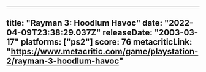 
---
title: "Rayman 3: Hoodlum Havoc"
date: "2022-04-09T23:38:29.037Z"
releaseDate: "2003-03-17"
platforms: ["ps2"]
score: 76
metacriticLink: "https://www.metacritic.com/game/playstation-2/rayman-3-hoodlum-havoc"
---
